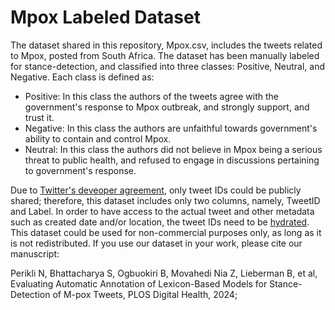 # Mpox Labeled Dataset

The dataset shared in this repository, Mpox.csv, includes the tweets related to Mpox, posted from South Africa. The dataset has been manually labeled for stance-detection, and classified into three classes: Positive, Neutral, and Negative. Each class is defined as:

- Positive: In this class the authors of the tweets agree with the government's response to Mpox outbreak, and strongly support, and trust it.
- Negative: In this class the authors are unfaithful towards government's ability to contain and control Mpox.
- Neutral: In this class the authors did not believe in Mpox being a serious threat to public health, and refused to engage in discussions pertaining to government's response.

Due to [Twitter's deveoper agreement](https://developer.twitter.com/en/developer-terms/agreement-and-policy), only tweet IDs could be publicly shared; therefore, this dataset includes only two columns, namely, TweetID and Label. In order to have access to the actual tweet and other metadata such as created date and/or location, the tweet IDs need to be [hydrated](https://towardsdatascience.com/learn-how-to-easily-hydrate-tweets-a0f393ed340e).
This dataset could be used for non-commercial purposes only, as long as it is not redistributed. If you use our dataset in your work, please cite our manuscript:

Perikli N, Bhattacharya S, Ogbuokiri B, Movahedi Nia Z, Lieberman B, et al, Evaluating Automatic Annotation of Lexicon-Based
Models for Stance-Detection of M-pox Tweets, PLOS Digital Health, 2024;
